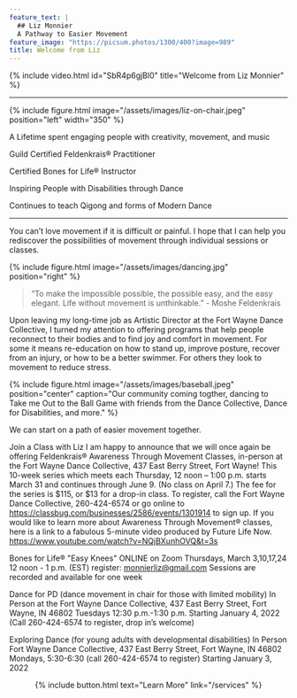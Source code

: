```yaml
---
feature_text: |
  ## Liz Monnier
  A Pathway to Easier Movement
feature_image: "https://picsum.photos/1300/400?image=989"
title: Welcome from Liz
---
```


{% include video.html id="SbR4p6gjBl0" title="Welcome from Liz Monnier" %}

<hr/>

{% include figure.html image="/assets/images/liz-on-chair.jpeg" position="left" width="350" %}

A Lifetime spent engaging people with creativity, movement, and music

Guild Certified Feldenkrais® Practitioner

Certified Bones for Life® Instructor

Inspiring People with Disabilities through Dance

Continues to teach Qigong and forms of Modern Dance

<hr/>


You can’t love movement if it is difficult or painful. I hope that I can help you
rediscover the possibilities of movement through individual sessions or classes.

{% include figure.html image="/assets/images/dancing.jpg" position="right" %}

> “To make the impossible possible, the possible easy, and the easy elegant. Life
without movement is unthinkable.” - Moshe Feldenkrais

Upon leaving my long-time job as Artistic Director at the Fort Wayne Dance
Collective, I turned my attention to offering programs that help people reconnect to
their bodies and to find joy and comfort in movement. For some it means re-education on how to stand up, improve posture, recover from an injury, or how to
be a better swimmer. For others they look to movement to reduce stress.

{% include figure.html image="/assets/images/baseball.jpeg" position="center" caption="Our community coming togther, dancing to Take me Out to the Ball Game with friends from the Dance Collective, Dance for Disabilities, and more." %}

We can start on a path of easier movement together.

Join a Class with Liz 
I am happy to announce that we will once again be offering Feldenkrais® Awareness Through Movement Classes, in-person at the Fort Wayne Dance Collective, 437 East Berry Street, Fort Wayne! 
This 10-week series which meets each Thursday, 12 noon – 1:00 p.m. starts March 31 and continues through June 9. (No class on April 7.) The fee for the series is $115, or $13 for a drop-in class. To register, call the Fort Wayne Dance Collective, 260-424-6574 or go online to https://classbug.com/businesses/2586/events/1301914 to sign up.
If you would like to learn more about Awareness Through Movement® classes, here is a link to a fabulous 5-minute video produced by Future Life Now. 
       https://www.youtube.com/watch?v=NQjBXunhOVQ&t=3s	

Bones for Life® "Easy Knees" 
ONLINE on Zoom
Thursdays, March 3,10,17,24
12 noon  - 1 p.m. (EST)
register:  monnierliz@gmail.com
Sessions are recorded and available for one week

Dance for PD (dance movement in chair for those with limited mobility) 
In Person at the Fort Wayne Dance Collective, 437 East Berry Street, Fort Wayne, IN 46802
Tuesdays 12:30 p.m.-1:30 p.m. 
Starting January 4, 2022 (Call 260-424-6574 to register, drop in’s welcome)

Exploring Dance (for young adults with developmental disabilities) In Person
Fort Wayne Dance Collective, 437 East Berry Street, Fort Wayne, IN 46802
Mondays, 5:30-6:30 (call 260-424-6574 to register)
Starting January 3, 2022

 









<p style="text-align: center;">{% include button.html text="Learn More" link="/services" %}</p>
